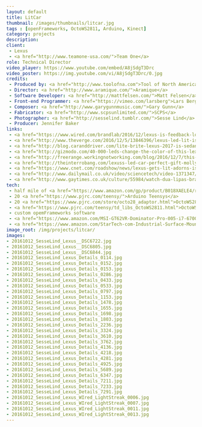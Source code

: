 ```yaml
---
layout: default
title: LitCar
thumbnail: /images/thumbnails/litcar.jpg
tags : [openFrameworks, OctoWS2811, Arduino, Kinect]
category: projects
description: 
client: 
 - Lexus
 - <a href="http://www.teamone-usa.com/">Team One</a>
role: Technical Director
video_player: https://www.youtube.com/embed/A8jSdgT3Drc
video_poster: https://img.youtube.com/vi/A8jSdgT3Drc/0.jpg
credits:
 - Produced by: <a href="http://www.toolofna.com">Tool of North America</a>
 - Director: <a href="http://www.aramique.com/">Aramique</a>
 - Software Developer: <a href="http://mattfelsen.com/">Matt Felsen</a>
 - Front-end Programmer: <a href="https://vimeo.com/larsberg">Lars Berg</a>
 - Composer: <a href="http://www.garygunnmusic.com/">Gary Gunn</a>
 - Fabricator: <a href="http://www.scpsunlimited.com/">SCPS</a>
 - Photographer: <a href="http://sesselind.tumblr.com/">Sesse Lind</a>
 - Producer: Jennifer Baker 
links: 
 - <a href="https://www.wired.com/brandlab/2016/12/lexus-is-feedback-loop/">Wired</a>
 - <a href="http://www.theverge.com/2016/12/5/13846396/lexus-led-lit-is-colors-dua-lipa-vevo">The Verge</a>
 - <a href="http://blog.caranddriver.com/lite-brite-lexus-2017-is-sedan-dons-41999-leds/">Car and Driver</a>
 - <a href="http://gizmodo.com/40-000-leds-change-the-color-of-this-lexus-in-a-flash-1789692381">Gizmodo</a>
 - <a href="http://freerange.workingnotworking.com/blog/2016/12/7/this-lexus-is-lit-no-really-its-covered-in-41999-led-lights">WorkingNotWorking</a>
 - <a href="http://theinterrobang.com/lexuss-led-car-perfect-gift-molly-enthusiast-life/">Interrobang</a>
 - <a href="https://www.cnet.com/roadshow/news/lexus-gets-lit-adorns-is-with-41999-programmable-leds/">CNET RoadShow</a>
 - <a href="http://www.dailymail.co.uk/video/sciencetech/video-1371347/Lexus-unveils-LIT-LED-covered-vehicle.html">Daily Mail</a>
 - <a href="http://www.gaytimes.co.uk/culture/55984/watch-dua-lipas-brand-new-video-for-be-the-one-with-ansel-elgort/">Gay Times</a>
tech: 
 - half mile of <a href="https://www.amazon.com/gp/product/B018XAELE4/ref=oh_aui_search_detailpage?ie=UTF8&psc=1">60/meter WS2812B Programmable Addressable LED Strip Light Black PCB 5050 RGB </a>
 - 20 <a href="https://www.pjrc.com/teensy/">Arduino Teensys</a>
 - 20 <a href="https://www.pjrc.com/store/octo28_adaptor.html">OctoWS2811 adaptors</a>
 - <a href="https://www.pjrc.com/teensy/td_libs_OctoWS2811.html">OctoWS2811 Library</a>
 - custom opemFrameworks software
 - <a href="https://www.amazon.com/MSI-GT62VR-Dominator-Pro-005-i7-6700HQ/dp/B01IO9YI4M/ref=sr_1_1">MSI VR Ready GT62VR Dominator Pro</a>
 - <a href="https://www.amazon.com/StarTech-com-Industrial-Surface-Mountable-Housing-ST1030USBM/dp/B015ZNWBYE/ref=sr_1_2?ie=UTF8&qid=1481392892&sr=8-2&keywords=multi-tt">StarTech.com 10 Port Industrial USB 3.0 Hub Surface-Mountable Metal Housing</a>
image_root: /img/projects/litcar/
images: 
- 20161012_SesseLind_Lexus__DSC6722.jpg
- 20161012_SesseLind_Lexus__DSC6805.jpg
- 20161012_SesseLind_Lexus__DSC6844.jpg
- 20161012_SesseLind_Lexus_Details_0114.jpg
- 20161012_SesseLind_Lexus_Details_0152.jpg
- 20161012_SesseLind_Lexus_Details_0153.jpg
- 20161012_SesseLind_Lexus_Details_0286.jpg
- 20161012_SesseLind_Lexus_Details_0433.jpg
- 20161012_SesseLind_Lexus_Details_0533.jpg
- 20161012_SesseLind_Lexus_Details_0797.jpg
- 20161012_SesseLind_Lexus_Details_1153.jpg
- 20161012_SesseLind_Lexus_Details_1478.jpg
- 20161012_SesseLind_Lexus_Details_1655.jpg
- 20161012_SesseLind_Lexus_Details_1698.jpg
- 20161012_SesseLind_Lexus_Details_1803.jpg
- 20161012_SesseLind_Lexus_Details_2236.jpg
- 20161012_SesseLind_Lexus_Details_3324.jpg
- 20161012_SesseLind_Lexus_Details_3610.jpg
- 20161012_SesseLind_Lexus_Details_3762.jpg
- 20161012_SesseLind_Lexus_Details_4136.jpg
- 20161012_SesseLind_Lexus_Details_4218.jpg
- 20161012_SesseLind_Lexus_Details_4281.jpg
- 20161012_SesseLind_Lexus_Details_4925.jpg
- 20161012_SesseLind_Lexus_Details_5689.jpg
- 20161012_SesseLind_Lexus_Details_6347.jpg
- 20161012_SesseLind_Lexus_Details_7211.jpg
- 20161012_SesseLind_Lexus_Details_7233.jpg
- 20161012_SesseLind_Lexus_Details_7291.jpg
- 20161012_SesseLind_Lexus_WIred_LightStreak_0006.jpg
- 20161012_SesseLind_Lexus_WIred_LightStreak_0007.jpg
- 20161012_SesseLind_Lexus_WIred_LightStreak_0011.jpg
- 20161012_SesseLind_Lexus_WIred_LightStreak_0013.jpg
---
```

